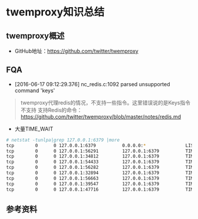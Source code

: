 # twemproxy知识总结
## twemproxy概述
- GitHub地址：https://github.com/twitter/twemproxy

## FQA
- [2016-06-17 09:12:29.376] nc_redis.c:1092 parsed unsupported command 'keys'
> twemproxy代理redis的情况，不支持一些指令。这里错误说的是Keys指令不支持
支持Redis的命令：https://github.com/twitter/twemproxy/blob/master/notes/redis.md

- 大量TIME_WAIT
``` bash 
# netstat -tunlpa|grep 127.0.0.1:6379 |more 
tcp        0      0 127.0.0.1:6379          0.0.0.0:*               LISTEN      19641/twemproxy     
tcp        0      0 127.0.0.1:56291         127.0.0.1:6379          TIME_WAIT   -                   
tcp        0      0 127.0.0.1:34812         127.0.0.1:6379          TIME_WAIT   -                   
tcp        0      0 127.0.0.1:54433         127.0.0.1:6379          TIME_WAIT   -                   
tcp        0      0 127.0.0.1:56282         127.0.0.1:6379          TIME_WAIT   -                   
tcp        0      0 127.0.0.1:32894         127.0.0.1:6379          TIME_WAIT   -                   
tcp        0      0 127.0.0.1:56663         127.0.0.1:6379          TIME_WAIT   -                   
tcp        0      0 127.0.0.1:39547         127.0.0.1:6379          TIME_WAIT   -                   
tcp        0      0 127.0.0.1:47716         127.0.0.1:6379          TIME_WAIT   -  
```
## 参考资料
